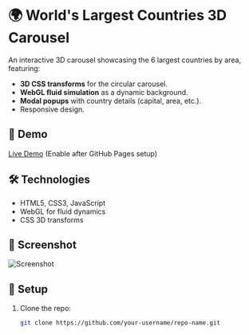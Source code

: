 # 🌍 World's Largest Countries 3D Carousel

An interactive 3D carousel showcasing the 6 largest countries by area, featuring:
- **3D CSS transforms** for the circular carousel.
- **WebGL fluid simulation** as a dynamic background.
- **Modal popups** with country details (capital, area, etc.).
- Responsive design.

## 🚀 Demo
[Live Demo](https://your-username.github.io/repo-name/) (Enable after GitHub Pages setup)

## 🛠️ Technologies
- HTML5, CSS3, JavaScript
- WebGL for fluid dynamics
- CSS 3D transforms

## 📸 Screenshot
![Screenshot](images/screenshot.png)

## 🔧 Setup
1. Clone the repo:
   ```bash
   git clone https://github.com/your-username/repo-name.git
